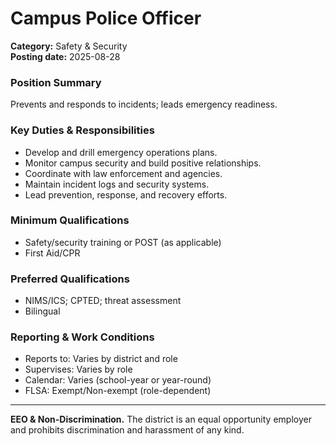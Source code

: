 # Campus Police Officer

**Category:** Safety & Security  
**Posting date:** 2025-08-28

### Position Summary

Prevents and responds to incidents; leads emergency readiness.

### Key Duties & Responsibilities
- Develop and drill emergency operations plans.
- Monitor campus security and build positive relationships.
- Coordinate with law enforcement and agencies.
- Maintain incident logs and security systems.
- Lead prevention, response, and recovery efforts.

### Minimum Qualifications
- Safety/security training or POST (as applicable)
- First Aid/CPR

### Preferred Qualifications
- NIMS/ICS; CPTED; threat assessment
- Bilingual

### Reporting & Work Conditions
- Reports to: Varies by district and role
- Supervises: Varies by role
- Calendar: Varies (school-year or year-round)
- FLSA: Exempt/Non-exempt (role-dependent)

---
**EEO & Non-Discrimination.** The district is an equal opportunity employer and prohibits discrimination and harassment of any kind.
